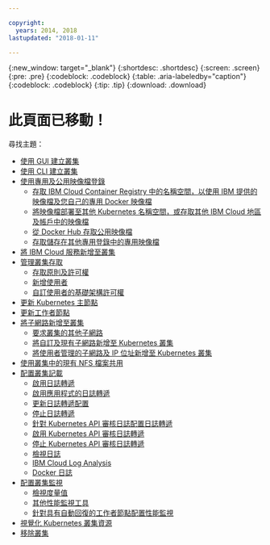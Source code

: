 ```yaml
---

copyright:
  years: 2014, 2018
lastupdated: "2018-01-11"

---
```


{:new_window: target="_blank"}
{:shortdesc: .shortdesc}
{:screen: .screen}
{:pre: .pre}
{:codeblock: .codeblock}
{:table: .aria-labeledby="caption"}
{:codeblock: .codeblock}
{:tip: .tip}
{:download: .download}


# 此頁面已移動！

尋找主題：
- [使用 GUI 建立叢集](cs_clusters.html#clusters_ui)
- [使用 CLI 建立叢集](cs_clusters.html#clusters_cli)
- [使用專用及公用映像檔登錄](cs_images.html#images)
    - [存取 IBM Cloud Container Registry 中的名稱空間，以使用 IBM 提供的映像檔及您自己的專用 Docker 映像檔](cs_images.html#namespace)
    - [將映像檔部署至其他 Kubernetes 名稱空間，或存取其他 IBM Cloud 地區及帳戶中的映像檔](cs_images.html#other)
    - [從 Docker Hub 存取公用映像檔](cs_images.html#dockerhub)
    - [存取儲存在其他專用登錄中的專用映像檔](cs_images.html#private_images)
- [將 IBM Cloud 服務新增至叢集](cs_integrations.html#adding_cluster)
- [管理叢集存取](cs_users.html)
    - [存取原則及許可權](cs_users.html#access_policies)
    - [新增使用者](cs_users.html#add_users)
    - [自訂使用者的基礎架構許可權](cs_users.html#infra_access)
- [更新 Kubernetes 主節點](cs_cluster_update.html#master)
- [更新工作者節點](cs_cluster_update.html#worker_node)
- [將子網路新增至叢集](cs_subnets.html#subnets)
    - [要求叢集的其他子網路](cs_subnets.html#request)
    - [將自訂及現有子網路新增至 Kubernetes 叢集](cs_subnets.html#custom)
    - [將使用者管理的子網路及 IP 位址新增至 Kubernetes 叢集](cs_subnets.html#user_managed)
- [使用叢集中的現有 NFS 檔案共用](cs_storage.html#existing)
- [配置叢集記載](cs_health.html#logging)
    - [啟用日誌轉遞](cs_health.html#log_sources_enable)
    - [啟用應用程式的日誌轉遞](cs_health.html#apps_enable)
    - [更新日誌轉遞配置](cs_health.html#log_sources_update)
    - [停止日誌轉遞](cs_health.html#log_sources_delete)
    - [針對 Kubernetes API 審核日誌配置日誌轉遞](cs_health.html#app_forward)
    - [啟用 Kubernetes API 審核日誌轉遞](cs_health.html#audit_enable)
    - [停止 Kubernetes API 審核日誌轉遞](cs_health.html#audit_delete)
    - [檢視日誌](cs_health.html#view_logs)
    - [IBM Cloud Log Analysis](cs_health.html#view_logs_k8s)
    - [Docker 日誌](cs_health.html#view_logs_docker)
- [配置叢集監視](cs_health.html#monitoring)
    - [檢視度量值](cs_health.html#view_metrics)
    - [其他性能監視工具](cs_health.html#health_tools)
    - [針對具有自動回復的工作者節點配置性能監視](cs_health.html#autorecovery)
- [視覺化 Kubernetes 叢集資源](cs_integrations.html#weavescope)
- [移除叢集](cs_clusters.html#remove)
